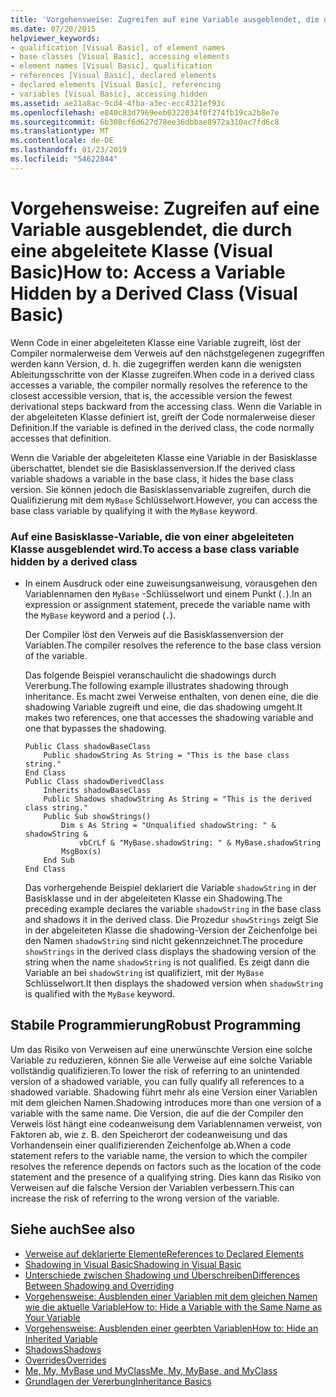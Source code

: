 ```yaml
---
title: 'Vorgehensweise: Zugreifen auf eine Variable ausgeblendet, die durch eine abgeleitete Klasse (Visual Basic)'
ms.date: 07/20/2015
helpviewer_keywords:
- qualification [Visual Basic], of element names
- base classes [Visual Basic], accessing elements
- element names [Visual Basic], qualification
- references [Visual Basic], declared elements
- declared elements [Visual Basic], referencing
- variables [Visual Basic], accessing hidden
ms.assetid: ae21a8ac-9cd4-4fba-a3ec-ecc4321ef93c
ms.openlocfilehash: e840c83d7969eeb0322034f0f274fb19ca2b8e7e
ms.sourcegitcommit: 6b308cf6d627d78ee36dbbae8972a310ac7fd6c8
ms.translationtype: MT
ms.contentlocale: de-DE
ms.lasthandoff: 01/23/2019
ms.locfileid: "54622844"
---
```

# <a name="how-to-access-a-variable-hidden-by-a-derived-class-visual-basic"></a><span data-ttu-id="5fbb6-102">Vorgehensweise: Zugreifen auf eine Variable ausgeblendet, die durch eine abgeleitete Klasse (Visual Basic)</span><span class="sxs-lookup"><span data-stu-id="5fbb6-102">How to: Access a Variable Hidden by a Derived Class (Visual Basic)</span></span>
<span data-ttu-id="5fbb6-103">Wenn Code in einer abgeleiteten Klasse eine Variable zugreift, löst der Compiler normalerweise dem Verweis auf den nächstgelegenen zugegriffen werden kann Version, d. h. die zugegriffen werden kann die wenigsten Ableitungsschritte von der Klasse zugreifen.</span><span class="sxs-lookup"><span data-stu-id="5fbb6-103">When code in a derived class accesses a variable, the compiler normally resolves the reference to the closest accessible version, that is, the accessible version the fewest derivational steps backward from the accessing class.</span></span> <span data-ttu-id="5fbb6-104">Wenn die Variable in der abgeleiteten Klasse definiert ist, greift der Code normalerweise dieser Definition.</span><span class="sxs-lookup"><span data-stu-id="5fbb6-104">If the variable is defined in the derived class, the code normally accesses that definition.</span></span>  
  
 <span data-ttu-id="5fbb6-105">Wenn die Variable der abgeleiteten Klasse eine Variable in der Basisklasse überschattet, blendet sie die Basisklassenversion.</span><span class="sxs-lookup"><span data-stu-id="5fbb6-105">If the derived class variable shadows a variable in the base class, it hides the base class version.</span></span> <span data-ttu-id="5fbb6-106">Sie können jedoch die Basisklassenvariable zugreifen, durch die Qualifizierung mit dem `MyBase` Schlüsselwort.</span><span class="sxs-lookup"><span data-stu-id="5fbb6-106">However, you can access the base class variable by qualifying it with the `MyBase` keyword.</span></span>  
  
### <a name="to-access-a-base-class-variable-hidden-by-a-derived-class"></a><span data-ttu-id="5fbb6-107">Auf eine Basisklasse-Variable, die von einer abgeleiteten Klasse ausgeblendet wird.</span><span class="sxs-lookup"><span data-stu-id="5fbb6-107">To access a base class variable hidden by a derived class</span></span>  
  
-   <span data-ttu-id="5fbb6-108">In einem Ausdruck oder eine zuweisungsanweisung, vorausgehen den Variablennamen den `MyBase` -Schlüsselwort und einem Punkt (`.`).</span><span class="sxs-lookup"><span data-stu-id="5fbb6-108">In an expression or assignment statement, precede the variable name with the `MyBase` keyword and a period (`.`).</span></span>  
  
     <span data-ttu-id="5fbb6-109">Der Compiler löst den Verweis auf die Basisklassenversion der Variablen.</span><span class="sxs-lookup"><span data-stu-id="5fbb6-109">The compiler resolves the reference to the base class version of the variable.</span></span>  
  
     <span data-ttu-id="5fbb6-110">Das folgende Beispiel veranschaulicht die shadowings durch Vererbung.</span><span class="sxs-lookup"><span data-stu-id="5fbb6-110">The following example illustrates shadowing through inheritance.</span></span> <span data-ttu-id="5fbb6-111">Es macht zwei Verweise enthalten, von denen eine, die die shadowing Variable zugreift und eine, die das shadowing umgeht.</span><span class="sxs-lookup"><span data-stu-id="5fbb6-111">It makes two references, one that accesses the shadowing variable and one that bypasses the shadowing.</span></span>  
  
    ```  
    Public Class shadowBaseClass  
        Public shadowString As String = "This is the base class string."  
    End Class  
    Public Class shadowDerivedClass  
        Inherits shadowBaseClass  
        Public Shadows shadowString As String = "This is the derived class string."  
        Public Sub showStrings()  
            Dim s As String = "Unqualified shadowString: " & shadowString &  
                vbCrLf & "MyBase.shadowString: " & MyBase.shadowString  
            MsgBox(s)  
        End Sub  
    End Class  
    ```  
  
     <span data-ttu-id="5fbb6-112">Das vorhergehende Beispiel deklariert die Variable `shadowString` in der Basisklasse und in der abgeleiteten Klasse ein Shadowing.</span><span class="sxs-lookup"><span data-stu-id="5fbb6-112">The preceding example declares the variable `shadowString` in the base class and shadows it in the derived class.</span></span> <span data-ttu-id="5fbb6-113">Die Prozedur `showStrings` zeigt Sie in der abgeleiteten Klasse die shadowing-Version der Zeichenfolge bei den Namen `shadowString` sind nicht gekennzeichnet.</span><span class="sxs-lookup"><span data-stu-id="5fbb6-113">The procedure `showStrings` in the derived class displays the shadowing version of the string when the name `shadowString` is not qualified.</span></span> <span data-ttu-id="5fbb6-114">Es zeigt dann die Variable an bei `shadowString` ist qualifiziert, mit der `MyBase` Schlüsselwort.</span><span class="sxs-lookup"><span data-stu-id="5fbb6-114">It then displays the shadowed version when `shadowString` is qualified with the `MyBase`  keyword.</span></span>  
  
## <a name="robust-programming"></a><span data-ttu-id="5fbb6-115">Stabile Programmierung</span><span class="sxs-lookup"><span data-stu-id="5fbb6-115">Robust Programming</span></span>  
 <span data-ttu-id="5fbb6-116">Um das Risiko von Verweisen auf eine unerwünschte Version eine solche Variable zu reduzieren, können Sie alle Verweise auf eine solche Variable vollständig qualifizieren.</span><span class="sxs-lookup"><span data-stu-id="5fbb6-116">To lower the risk of referring to an unintended version of a shadowed variable, you can fully qualify all references to a shadowed variable.</span></span> <span data-ttu-id="5fbb6-117">Shadowing führt mehr als eine Version einer Variablen mit dem gleichen Namen.</span><span class="sxs-lookup"><span data-stu-id="5fbb6-117">Shadowing introduces more than one version of a variable with the same name.</span></span> <span data-ttu-id="5fbb6-118">Die Version, die auf die der Compiler den Verweis löst hängt eine codeanweisung dem Variablennamen verweist, von Faktoren ab, wie z. B. den Speicherort der codeanweisung und das Vorhandensein einer qualifizierenden Zeichenfolge ab.</span><span class="sxs-lookup"><span data-stu-id="5fbb6-118">When a code statement refers to the variable name, the version to which the compiler resolves the reference depends on factors such as the location of the code statement and the presence of a qualifying string.</span></span> <span data-ttu-id="5fbb6-119">Dies kann das Risiko von Verweisen auf die falsche Version der Variablen verbessern.</span><span class="sxs-lookup"><span data-stu-id="5fbb6-119">This can increase the risk of referring to the wrong version of the variable.</span></span>  
  
## <a name="see-also"></a><span data-ttu-id="5fbb6-120">Siehe auch</span><span class="sxs-lookup"><span data-stu-id="5fbb6-120">See also</span></span>
- [<span data-ttu-id="5fbb6-121">Verweise auf deklarierte Elemente</span><span class="sxs-lookup"><span data-stu-id="5fbb6-121">References to Declared Elements</span></span>](../../../../visual-basic/programming-guide/language-features/declared-elements/references-to-declared-elements.md)
- [<span data-ttu-id="5fbb6-122">Shadowing in Visual Basic</span><span class="sxs-lookup"><span data-stu-id="5fbb6-122">Shadowing in Visual Basic</span></span>](../../../../visual-basic/programming-guide/language-features/declared-elements/shadowing.md)
- [<span data-ttu-id="5fbb6-123">Unterschiede zwischen Shadowing und Überschreiben</span><span class="sxs-lookup"><span data-stu-id="5fbb6-123">Differences Between Shadowing and Overriding</span></span>](../../../../visual-basic/programming-guide/language-features/declared-elements/differences-between-shadowing-and-overriding.md)
- [<span data-ttu-id="5fbb6-124">Vorgehensweise: Ausblenden einer Variablen mit dem gleichen Namen wie die aktuelle Variable</span><span class="sxs-lookup"><span data-stu-id="5fbb6-124">How to: Hide a Variable with the Same Name as Your Variable</span></span>](../../../../visual-basic/programming-guide/language-features/declared-elements/how-to-hide-a-variable-with-the-same-name-as-your-variable.md)
- [<span data-ttu-id="5fbb6-125">Vorgehensweise: Ausblenden einer geerbten Variablen</span><span class="sxs-lookup"><span data-stu-id="5fbb6-125">How to: Hide an Inherited Variable</span></span>](../../../../visual-basic/programming-guide/language-features/declared-elements/how-to-hide-an-inherited-variable.md)
- [<span data-ttu-id="5fbb6-126">Shadows</span><span class="sxs-lookup"><span data-stu-id="5fbb6-126">Shadows</span></span>](../../../../visual-basic/language-reference/modifiers/shadows.md)
- [<span data-ttu-id="5fbb6-127">Overrides</span><span class="sxs-lookup"><span data-stu-id="5fbb6-127">Overrides</span></span>](../../../../visual-basic/language-reference/modifiers/overrides.md)
- [<span data-ttu-id="5fbb6-128">Me, My, MyBase und MyClass</span><span class="sxs-lookup"><span data-stu-id="5fbb6-128">Me, My, MyBase, and MyClass</span></span>](../../../../visual-basic/programming-guide/program-structure/me-my-mybase-and-myclass.md)
- [<span data-ttu-id="5fbb6-129">Grundlagen der Vererbung</span><span class="sxs-lookup"><span data-stu-id="5fbb6-129">Inheritance Basics</span></span>](../../../../visual-basic/programming-guide/language-features/objects-and-classes/inheritance-basics.md)
